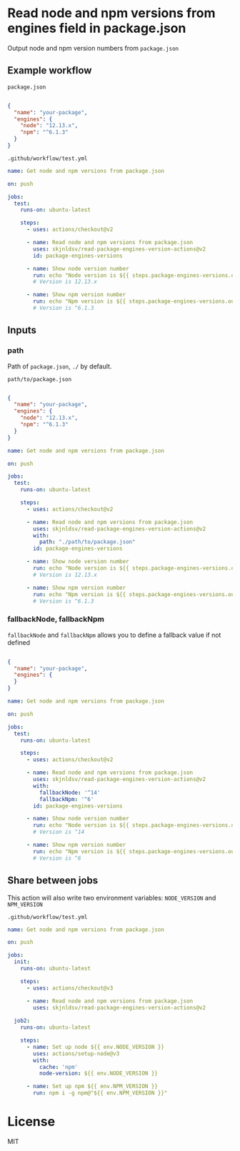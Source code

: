 # Read node and npm versions from engines field in package.json

Output node and npm version numbers from `package.json`

## Example workflow

`package.json`
```json

{
  "name": "your-package",
  "engines": {
    "node": "12.13.x",
    "npm": "^6.1.3"
  }
}
```

`.github/workflow/test.yml`
```yml
name: Get node and npm versions from package.json

on: push

jobs:
  test:
    runs-on: ubuntu-latest

    steps:
      - uses: actions/checkout@v2

      - name: Read node and npm versions from package.json
        uses: skjnldsv/read-package-engines-version-actions@v2
        id: package-engines-versions

      - name: Show node version number
        run: echo "Node version is ${{ steps.package-engines-versions.outputs.nodeVersion }}"
        # Version is 12.13.x

      - name: Show npm version number
        run: echo "Npm version is ${{ steps.package-engines-versions.outputs.npmVersion }}"
        # Version is ^6.1.3
```

## Inputs
### path

Path of `package.json`, `./` by default.

`path/to/package.json`
```json

{
  "name": "your-package",
  "engines": {
    "node": "12.13.x",
    "npm": "^6.1.3"
  }
}
```

```yml
name: Get node and npm versions from package.json

on: push

jobs:
  test:
    runs-on: ubuntu-latest

    steps:
      - uses: actions/checkout@v2

      - name: Read node and npm versions from package.json
        uses: skjnldsv/read-package-engines-version-actions@v2
        with: 
          path: "./path/to/package.json"
        id: package-engines-versions

      - name: Show node version number
        run: echo "Node version is ${{ steps.package-engines-versions.outputs.nodeVersion }}"
        # Version is 12.13.x

      - name: Show npm version number
        run: echo "Npm version is ${{ steps.package-engines-versions.outputs.npmVersion }}"
        # Version is ^6.1.3
```
### fallbackNode, fallbackNpm

`fallbackNode` and `fallbackNpm` allows you to define a fallback value if not defined

```json

{
  "name": "your-package",
  "engines": {
  }
}
```

```yml
name: Get node and npm versions from package.json

on: push

jobs:
  test:
    runs-on: ubuntu-latest

    steps:
      - uses: actions/checkout@v2

      - name: Read node and npm versions from package.json
        uses: skjnldsv/read-package-engines-version-actions@v2
        with: 
          fallbackNode: '^14'
          fallbackNpm: '^6'
        id: package-engines-versions

      - name: Show node version number
        run: echo "Node version is ${{ steps.package-engines-versions.outputs.nodeVersion }}"
        # Version is ^14

      - name: Show npm version number
        run: echo "Npm version is ${{ steps.package-engines-versions.outputs.npmVersion }}"
        # Version is ^6
```

## Share between jobs

This action will also write two environment variables: `NODE_VERSION` and `NPM_VERSION`

`.github/workflow/test.yml`
```yml
name: Get node and npm versions from package.json

on: push

jobs:
  init:
    runs-on: ubuntu-latest

    steps:
      - uses: actions/checkout@v3

      - name: Read node and npm versions from package.json
        uses: skjnldsv/read-package-engines-version-actions@v2
  
  job2:
    runs-on: ubuntu-latest

    steps:
      - name: Set up node ${{ env.NODE_VERSION }}
        uses: actions/setup-node@v3
        with:
          cache: 'npm'
          node-version: ${{ env.NODE_VERSION }}

      - name: Set up npm ${{ env.NPM_VERSION }}
        run: npm i -g npm@"${{ env.NPM_VERSION }}"
```

# License

MIT
